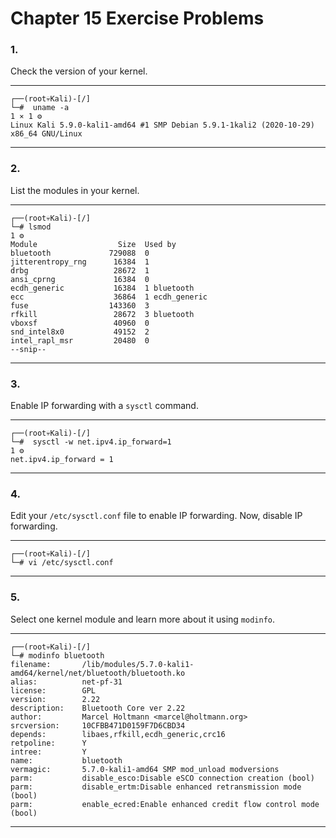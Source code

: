 <!---
  Name          : Chapter_15.md
  Project       : Linux Basics for Hackers 
  Description   : Solutions to chapter 15 exercise problems
--->


# Chapter 15 Exercise Problems

### 1.
Check the version of your kernel.

---

````shell
┌──(root💀Kali)-[/]
└─#  uname -a                                                                                                                                      1 ⨯ 1 ⚙
Linux Kali 5.9.0-kali1-amd64 #1 SMP Debian 5.9.1-1kali2 (2020-10-29) x86_64 GNU/Linux

````

---


### 2.
List the modules in your kernel.

---

````shell
┌──(root💀Kali)-[/]
└─# lsmod                                                                                                                                              1 ⚙
Module                  Size  Used by
bluetooth             729088  0
jitterentropy_rng      16384  1
drbg                   28672  1
ansi_cprng             16384  0
ecdh_generic           16384  1 bluetooth
ecc                    36864  1 ecdh_generic
fuse                  143360  3
rfkill                 28672  3 bluetooth
vboxsf                 40960  0
snd_intel8x0           49152  2
intel_rapl_msr         20480  0
--snip--
````

---


### 3.
Enable IP forwarding with a `sysctl` command.

---

````shell
┌──(root💀Kali)-[/]
└─#  sysctl -w net.ipv4.ip_forward=1                                                                                                                   1 ⚙
net.ipv4.ip_forward = 1

````

---


### 4.
Edit your `/etc/sysctl.conf` file to enable IP forwarding. Now, disable IP forwarding.

---

````shell
┌──(root💀Kali)-[/]
└─# vi /etc/sysctl.conf

````

---


### 5.
Select one kernel module and learn more about it using `modinfo`.

---

````shell
┌──(root💀Kali)-[/]
└─# modinfo bluetooth
filename:       /lib/modules/5.7.0-kali1-amd64/kernel/net/bluetooth/bluetooth.ko
alias:          net-pf-31
license:        GPL
version:        2.22
description:    Bluetooth Core ver 2.22
author:         Marcel Holtmann <marcel@holtmann.org>
srcversion:     10CFBB471D0159F7D6CBD34
depends:        libaes,rfkill,ecdh_generic,crc16
retpoline:      Y
intree:         Y
name:           bluetooth
vermagic:       5.7.0-kali1-amd64 SMP mod_unload modversions
parm:           disable_esco:Disable eSCO connection creation (bool)
parm:           disable_ertm:Disable enhanced retransmission mode (bool)
parm:           enable_ecred:Enable enhanced credit flow control mode (bool)
````

---
